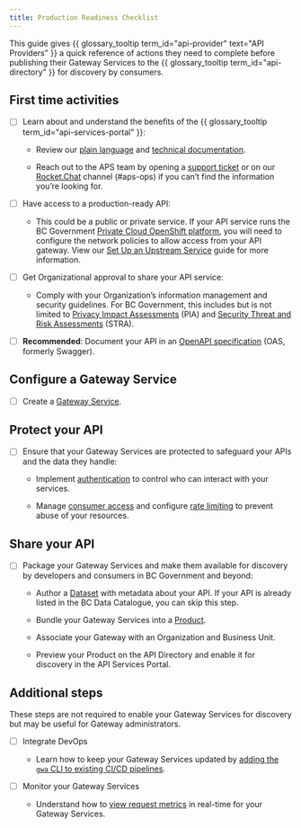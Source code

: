 ```yaml
---
title: Production Readiness Checklist
---
```


This guide gives
{{ glossary_tooltip term_id="api-provider" text="API Providers" }} a quick
reference of actions they need to complete before publishing their Gateway
Services to the {{ glossary_tooltip term_id="api-directory" }} for discovery by
consumers.

## First time activities

- [ ] Learn about and understand the benefits of the
{{ glossary_tooltip term_id="api-services-portal" }}:

  - Review our [plain language](https://www2.gov.bc.ca/gov/content/data/finding-and-sharing/api-management)
    and [technical documentation](https://developer.gov.bc.ca/docs/default/component/aps-infra-platform-docs/).
  
  - Reach out to the APS team by opening a [support ticket](https://dpdd.atlassian.net/servicedesk/customer/portal/1/group/2)
    or on our [Rocket.Chat](https://docs.developer.gov.bc.ca/join-bc-rocket-chat/)
    channel (#aps-ops) if you can’t find the information you’re looking for.

- [ ] Have access to a production-ready API:

  - This could be a public or private service. If your API service runs the BC
    Government [Private Cloud OpenShift platform](https://digital.gov.bc.ca/cloud/services/),
    you will need to configure the
    network policies to allow access from your API gateway. View our
    [Set Up an Upstream Service](/how-to/upstream-services.md) guide for more
    information.

- [ ] Get Organizational approval to share your API service:

  - Comply with your Organization’s information management and security
    guidelines. For BC Government, this includes but is not limited to
    [Privacy Impact Assessments](https://www2.gov.bc.ca/gov/content/governments/services-for-government/information-management-technology/privacy/privacy-impact-assessments)
    (PIA) and [Security Threat and Risk Assessments](https://www2.gov.bc.ca/gov/content/governments/services-for-government/information-management-technology/information-security/security-threat-and-risk-assessment)
    (STRA).

- [ ] **Recommended**: Document your API in an [OpenAPI specification](https://swagger.io/docs/specification/about/)
(OAS, formerly Swagger).

## Configure a Gateway Service

- [ ] Create a [Gateway Service](/how-to/create-gateway-service.md).

## Protect your API

- [ ] Ensure that your Gateway Services are protected to safeguard your APIs and
the data they handle:

  - Implement [authentication](/how-to/client-cred-flow) to control who can
    interact with your services.

  - Manage [consumer access](/how-to/api-access) and configure [rate limiting](/how-to/COMMON-CONFIG.md#rate-limiting)
    to prevent abuse of your resources.

## Share your API

- [ ] Package your Gateway Services and make them available for discovery by
developers and consumers in BC Government and beyond:

  - Author a [Dataset](/how-to/api-discovery.md/#create-a-dataset) with metadata
    about your API. If your API is already listed in the BC Data Catalogue, you
    can skip this step.

  - Bundle your Gateway Services into a [Product](/how-to/api-discovery.md/#link-your-dataset-to-a-product).

  - Associate your Gateway with an Organization and Business Unit.

  - Preview your Product on the API Directory and enable it for discovery in the
    API Services Portal.

## Additional steps

These steps are not required to enable your Gateway Services for discovery but
may be useful for Gateway administrators.

- [ ] Integrate DevOps

  - Learn how to keep your Gateway Services updated by
  [adding the `gwa` CLI  to existing CI/CD pipelines](/how-to/cicd-integration.md).

- [ ] Monitor your Gateway Services

  - Understand how to [view request metrics](/how-to/monitoring.md) in
  real-time for your Gateway Services.
